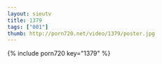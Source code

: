 ```yaml
--- 
layout: sieutv
title: 1379
tags: ["001"]
thumb: http://porn720.net/video/1379/poster.jpg
---
```

{% include porn720 key="1379" %} 
